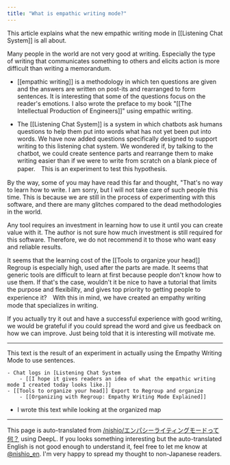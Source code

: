 ```yaml
---
title: "What is empathic writing mode?"
---
```


This article explains what the new empathic writing mode in [[Listening Chat System]] is all about.

Many people in the world are not very good at writing. Especially the type of writing that communicates something to others and elicits action is more difficult than writing a memorandum.

- [[empathic writing]] is a methodology in which ten questions are given and the answers are written on post-its and rearranged to form sentences. It is interesting that some of the questions focus on the reader's emotions. I also wrote the preface to my book "[[The Intellectual Production of Engineers]]" using empathic writing.

- The [[Listening Chat System]] is a system in which chatbots ask humans questions to help them put into words what has not yet been put into words. We have now added questions specifically designed to support writing to this listening chat system. We wondered if, by talking to the chatbot, we could create sentence parts and rearrange them to make writing easier than if we were to write from scratch on a blank piece of paper.　This is an experiment to test this hypothesis.

By the way, some of you may have read this far and thought, "That's no way to learn how to write. I am sorry, but I will not take care of such people this time. This is because we are still in the process of experimenting with this software, and there are many glitches compared to the dead methodologies in the world.

Any tool requires an investment in learning how to use it until you can create value with it. The author is not sure how much investment is still required for this software. Therefore, we do not recommend it to those who want easy and reliable results.

It seems that the learning cost of the [[Tools to organize your head]] Regroup is especially high, used after the parts are made. It seems that generic tools are difficult to learn at first because people don't know how to use them. If that's the case, wouldn't it be nice to have a tutorial that limits the purpose and flexibility, and gives top priority to getting people to experience it?　With this in mind, we have created an empathy writing mode that specializes in writing.

If you actually try it out and have a successful experience with good writing, we would be grateful if you could spread the word and give us feedback on how we can improve. Just being told that it is interesting will motivate me.

---
This text is the result of an experiment in actually using the Empathy Writing Mode to use sentences.

    - Chat logs in [Listening Chat System
        - [[I hope it gives readers an idea of what the empathic writing mode I created today looks like.]]
    - [[Tools to organize your head]] Export to Regroup and organize
        - [[Organizing with Regroup: Empathy Writing Mode Explained]]
- I wrote this text while looking at the organized map

---
This page is auto-translated from [/nishio/エンパシーライティングモードって何？](https://scrapbox.io/nishio/エンパシーライティングモードって何？) using DeepL. If you looks something interesting but the auto-translated English is not good enough to understand it, feel free to let me know at [@nishio_en](https://twitter.com/nishio_en). I'm very happy to spread my thought to non-Japanese readers.
